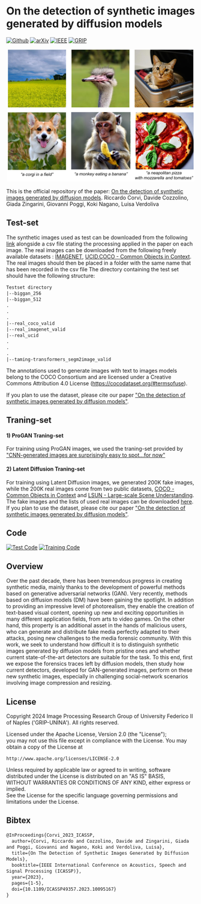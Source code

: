 # On the detection of synthetic images generated by diffusion models

[![Github](https://img.shields.io/badge/Github%20webpage-222222.svg?style=for-the-badge&logo=github)](https://grip-unina.github.io/DMimageDetection/)
[![arXiv](https://img.shields.io/badge/-arXiv-B31B1B.svg?style=for-the-badge)](https://arxiv.org/abs/2211.00680)
[![IEEE](https://img.shields.io/badge/-IEEE-6093BF.svg?style=for-the-badge)](https://doi.org/10.1109/ICASSP49357.2023.10095167)
[![GRIP](https://img.shields.io/badge/-GRIP-0888ef.svg?style=for-the-badge)](https://www.grip.unina.it)

<p align="center">
 <img src="./docs/preview.png" alt="preview" width="500pt" />
</p>

This is the official repository of the paper:
[On the detection of synthetic images generated by diffusion models](https://arxiv.org/abs/2211.00680).
Riccardo Corvi, Davide Cozzolino, Giada Zingarini, Giovanni Poggi, Koki Nagano, Luisa Verdoliva

## Test-set
The synthetic images used as test can be downloaded from the following [link](https://drive.google.com/file/d/1grvgKiIq0ny8ImQzSUXPk3nd-AMEDjNb/view?usp=share_link) alongside a csv file stating the processing applied in the paper on each image. The real images can be downloaded from the following freely available datasets : [IMAGENET](https://image-net.org/index.php), [UCID](https://www.spiedigitallibrary.org/conference-proceedings-of-spie/5307/0000/UCID-an-uncompressed-color-image-database/10.1117/12.525375.short),[COCO - Common Objects in Context](https://cocodataset.org/#home).
The real images should then be placed in a folder with the same name that has been recorded in the csv file
The directory containing the test set should have the following structure:
```
Testset directory
|--biggan_256
|--biggan_512
.
.
.
|--real_coco_valid
|--real_imagenet_valid
|--real_ucid
.
.
.
|--taming-transformers_segm2image_valid
```

The annotations used to generate images with text to images models belong to the COCO Consortium and are licensed under a Creative Commons Attribution 4.0 License (https://cocodataset.org/#termsofuse).

If you plan to use the dataset, please cite our paper ["On the detection of synthetic images generated by diffusion models"](https://doi.org/10.1109/ICASSP49357.2023.10095167).

## Traning-set

#### 1) ProGAN Traning-set
For training using ProGAN images, we used the traning-set provided by ["CNN-generated images are surprisingly easy to spot...for now"](https://github.com/PeterWang512/CNNDetection)
 
#### 2) Latent Diffusion Traning-set
For training using Latent Diffusion images, we generated 200K fake images, while the 200K real images come from two public datasets, [COCO - Common Objects in Context](https://cocodataset.org/#home) and  [LSUN - Large-scale Scene Understanding](https://www.yf.io/p/lsun).
The fake images and the lists of used real images can be downloaded [here](https://www.grip.unina.it/download/prog/DMimageDetection/latent_diffusion_trainingset.zip).
If you plan to use the dataset, please cite our paper ["On the detection of synthetic images generated by diffusion models"](https://doi.org/10.1109/ICASSP49357.2023.10095167).


## Code

[![Test Code](https://img.shields.io/badge/Test%20Code-222222.svg?style=for-the-badge&logo=github)](https://github.com/grip-unina/DMimageDetection/tree/main/test_code)
[![Training Code](https://img.shields.io/badge/Training%20Code-0888ef.svg?style=for-the-badge&logo=github)](https://github.com/grip-unina/DMimageDetection/tree/main/training_code)

## Overview

Over the past decade, there has been tremendous progress in creating synthetic media, mainly thanks to the development of powerful methods based on generative adversarial networks (GAN). Very recently, methods based on diffusion models (DM) have been gaining the spotlight. In addition to providing an impressive level of photorealism, they enable the creation of text-based visual content, opening up new and exciting opportunities in many different application fields, from arts to video games. On the other hand, this property is an additional asset in the hands of malicious users, who can generate and distribute fake media perfectly adapted to their attacks, posing new challenges to the media forensic community. With this work, we seek to understand how difficult it is to distinguish synthetic images generated by diffusion models from pristine ones and whether current state-of-the-art detectors are suitable for the task. To this end, first we expose the forensics traces left by diffusion models, then study how current detectors, developed for GAN-generated images, perform on these new synthetic images, especially in challenging social-network scenarios involving image compression and resizing.

## License

Copyright 2024 Image Processing Research Group of University Federico
II of Naples ('GRIP-UNINA'). All rights reserved.
                        
Licensed under the Apache License, Version 2.0 (the "License");       
you may not use this file except in compliance with the License. 
You may obtain a copy of the License at                    
                                           
    http://www.apache.org/licenses/LICENSE-2.0
                                                      
Unless required by applicable law or agreed to in writing, software
distributed under the License is distributed on an "AS IS" BASIS,    
WITHOUT WARRANTIES OR CONDITIONS OF ANY KIND, either express or implied.                         
See the License for the specific language governing permissions and
limitations under the License.

## Bibtex 

```
@InProceedings{Corvi_2023_ICASSP,
  author={Corvi, Riccardo and Cozzolino, Davide and Zingarini, Giada and Poggi, Giovanni and Nagano, Koki and Verdoliva, Luisa},
  title={On The Detection of Synthetic Images Generated by Diffusion Models},
  booktitle={IEEE International Conference on Acoustics, Speech and Signal Processing (ICASSP)}, 
  year={2023},
  pages={1-5},
  doi={10.1109/ICASSP49357.2023.10095167}
}
```



